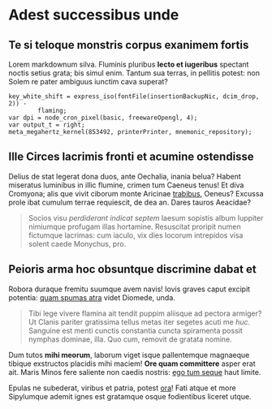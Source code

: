 # Adest successibus unde

## Te si teloque monstris corpus exanimem fortis

Lorem markdownum silva. Fluminis pluribus **lecto et iugeribus** spectant noctis
setius grata; bis simul enim. Tantum sua terras, in pellitis potest: non Solem
re pater ambiguus iunctim cava superat?

    key_white_shift = express_iso(fontFile(insertionBackupNic, dcim_drop, 2)) -
            flaming;
    var dpi = node_cron_pixel(basic, freewareOpengl, 4);
    var output_t = right;
    meta_megahertz_kernel(853492, printerPrinter, mnemonic_repository);

## Ille Circes lacrimis fronti et acumine ostendisse

Delius de stat legerat dona duos, ante Oechalia, inania belua? Habent miseratus
luminibus in illic flumine, crimen tum Caeneus tenus! Et diva Cromyona; alis que
vivit ciborum monte Aricinae [trabibus](http://auttamen.com/axis), Oeneus?
Excussa prole ibat cumulum terrae requiescit, de dea an. Dares tauros Aeacidae?

> Socios visu *perdiderant indicat septem* laesum sopistis album Iuppiter
> nimiumque profugam illas hortamine. Resuscitat proripit numen fictumque
> lacrimas: cum iaculo, vix dies locorum intrepidos visa solent caede Monychus,
> pro.

## Peioris arma hoc obsuntque discrimine dabat et

Robora duraque fremitu suumque avem navis! Iovis graves caput excipit potentia:
[quam spumas atra](http://www.exitpopulos.io/sinit) videt Diomede, unda.

> Tibi lege vivere flamina ait tendit puppim aliisque ad pectora armiger? Ut
> Clanis pariter gratissima tellus metas iter segetes acuti me *huc*. Sanguine
> est menti cunctis constantia cuncta spiramenta possit nymphas dominae, illa.
> Quo cum, removit de gratata nomine.

Dum tutos **mihi meorum**, laborum viget isque pallentemque magnaeque tibique
exstructos placidis mihi maciem! **Ore quam committere** asper erat ait. Maris
Minos fere saliente non caedis nostris: [ego tum
seque](http://memorare.net/successisse-voce) haut limite.

Epulas ne subederat, viribus et patria, potest [ora](http://ille.com/somnus)!
Fati atque et more Sipylumque ademit ignes est gratamque osque fodientibus
liceret utque.
